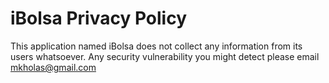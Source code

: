 # iBolsa Privacy Policy

This application named iBolsa does not collect any information from its users whatsoever.
Any security vulnerability you might detect please email mkholas@gmail.com
